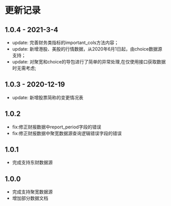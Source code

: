 # 更新记录
## 1.0.4 - 2021-3-4
- update: 完善财务类指标的important_cols方法内容；
- update: 新增港股、美股的行情数据，从2020年6月1日起，由choice数据源支持；
- update: 对聚宽和choice的导包进行了简单的异常处理,在仅使用接口获取数据时无需考虑;

## 1.0.3 - 2020-12-19
- update: 新增股票简称的变更情况表

## 1.0.2
- fix:修正财报数据中report_period字段的错误
- fix:修正财报数据中聚宽数据源查询逻辑错误字段的错误

## 1.0.1
- 完成支持东财数据源

## 1.0.0
- 完成支持聚宽数据源
- 增加部分数据文档